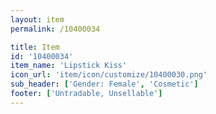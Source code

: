 ```yaml
---
layout: item
permalink: /10400034

title: Item
id: '10400034'
item_name: 'Lipstick Kiss'
icon_url: 'item/icon/customize/10400030.png'
sub_header: ['Gender: Female', 'Cosmetic']
footer: ['Untradable, Unsellable']
---
```

